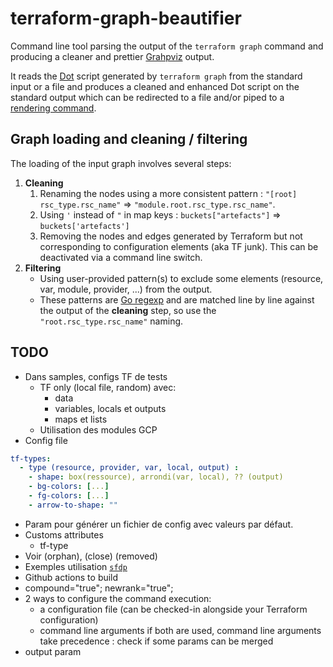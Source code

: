 # terraform-graph-beautifier

Command line tool parsing the output of the `terraform graph` command and producing a cleaner and prettier [Grahpviz](https://www.graphviz.org/) output.

It reads the [Dot](https://www.graphviz.org/doc/info/lang.html) script generated by `terraform graph` from the standard input or a file and produces a cleaned and enhanced Dot script on the standard output which can be redirected to a file and/or piped to a [rendering command](https://linux.die.net/man/1/dot).

## Graph loading and cleaning / filtering
The loading of the input graph involves several steps:
1. **Cleaning**
   1. Renaming the nodes using a more consistent pattern : `"[root] rsc_type.rsc_name"` => `"module.root.rsc_type.rsc_name"`.
   1. Using `'` instead of `"` in map keys : `buckets["artefacts"]` => `buckets['artefacts']`
   1. Removing the nodes and edges generated by Terraform but not corresponding to configuration elements (aka TF junk). This can be deactivated via a command line switch.
1. **Filtering**
   - Using user-provided pattern(s) to exclude some elements (resource, var, module, provider, ...) from the output.
   - These patterns are [Go regexp](https://golang.org/pkg/regexp/) and are matched line by line against the output of the **cleaning** step, so use the `"root.rsc_type.rsc_name"` naming. 

## TODO
- Dans samples, configs TF de tests
  - TF only (local file, random) avec:
    - data
    - variables, locals et outputs
    - maps et lists
  - Utilisation des modules GCP
- Config file
```yaml
tf-types:
  - type (resource, provider, var, local, output) :
    - shape: box(ressource), arrondi(var, local), ?? (output)
    - bg-colors: [...]
    - fg-colors: [...]
    - arrow-to-shape: ""
```
- Param pour générer un fichier de config avec valeurs par défaut. 
- Customs attributes
    - tf-type
- Voir (orphan), (close) (removed)
- Exemples utilisation [`sfdp`](https://linux.die.net/man/1/sfdp)
- Github actions to build
- compound="true"; newrank="true";
- 2 ways to configure the command execution:
    - a configuration file (can be checked-in alongside your Terraform configuration)
    - command line arguments
    if both are used, command line arguments take precedence : check if some params can be merged
- output param
